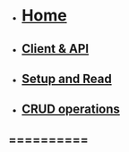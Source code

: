<!-- docs/_sidebar.md -->

* [<h1>Home</h1>](README.md)
* [<h2>Client & API</h2>](ReactLibrary/README.md)
* [<h2>Setup and Read</h2>](ReactLibrary/reactLibrary1/reactLibrary.md)
* [<h2>CRUD operations</h2>](ReactLibrary/reactLibrary2/reactLibrary2.md)

<h2>==========</h2>